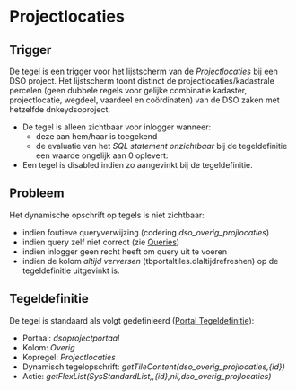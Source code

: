 # Projectlocaties

## Trigger

De tegel is een trigger voor het lijstscherm van de *Projectlocaties* bij een DSO project. Het lijstscherm toont distinct de projectlocaties/kadastrale percelen (geen dubbele regels voor gelijke combinatie kadaster, projectlocatie, wegdeel, vaardeel en coördinaten) van de DSO zaken met hetzelfde dnkeydsoproject.

  * De tegel is alleen zichtbaar voor inlogger wanneer: 
    * deze aan hem/haar is toegekend 
    * de evaluatie van het *SQL statement onzichtbaar* bij de tegeldefinitie een waarde ongelijk aan 0 oplevert:
  * Een tegel is disabled indien zo aangevinkt bij de tegeldefinitie.

## Probleem

Het dynamische opschrift op tegels is niet zichtbaar:

  * indien foutieve queryverwijzing (codering *dso_overig_projlocaties*) 
  * indien query zelf niet correct (zie [Queries](/docs/instellen_inrichten/queries.md))
  * indien inlogger geen recht heeft om query uit te voeren 
  * indien de kolom *altijd verversen* (tbportaltiles.dlaltijdrefreshen) op de tegeldefinitie uitgevinkt is.

## Tegeldefinitie

De tegel is standaard als volgt gedefinieerd ([Portal Tegeldefinitie](/docs/instellen_inrichten/portaldefinitie/portal_tegel.md)):

  *  Portaal: *dsoprojectportaal*
  *  Kolom: *Overig* 
  *  Kopregel: *Projectlocaties*
  *  Dynamisch tegelopschrift: *getTileContent(dso_overig_projlocaties,{id})*
  *  Actie: *getFlexList(SysStandardList,,{id},nil,dso_overig_projlocaties)*

